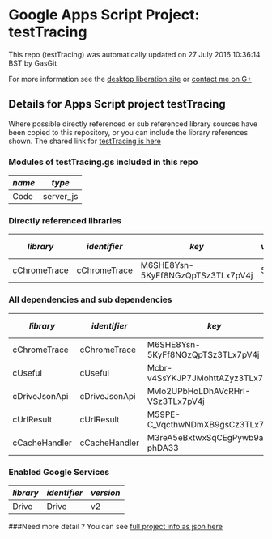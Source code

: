 # Google Apps Script Project: testTracing
This repo (testTracing) was automatically updated on 27 July 2016 10:36:14 BST by GasGit

For more information see the [desktop liberation site](http://ramblings.mcpher.com/Home/excelquirks/drivesdk/gettinggithubready "desktop liberation") or [contact me on G+](https://plus.google.com/+BruceMcpherson "Bruce McPherson - GDE")
## Details for Apps Script project testTracing
Where possible directly referenced or sub referenced library sources have been copied to this repository, or you can include the library references shown. 
The shared link for [testTracing is here](https://script.google.com/d/1LCPPi60mtHr5QyWkWwC3mguANSWwqXJBBe-D-CuH_7u3D3dQNAvxjxCI/edit?usp=sharing "open in the GAS IDE")

### Modules of testTracing.gs included in this repo
*name*|*type*
--- | --- 
Code| server_js
### Directly referenced libraries
*library*|*identifier*|*key*|*version*|*dev mode*|*source*|
--- | --- | --- | --- | --- | --- 
cChromeTrace| cChromeTrace|M6SHE8Ysn-5KyFf8NGzQpTSz3TLx7pV4j|5|no|[here](libraries/cChromeTrace "library source")
### All dependencies and sub dependencies
*library*|*identifier*|*key*|*version*|*dev mode*|*source*|
--- | --- | --- | --- | --- | --- 
cChromeTrace| cChromeTrace|M6SHE8Ysn-5KyFf8NGzQpTSz3TLx7pV4j|5|no|[here](libraries/cChromeTrace "library source")
cUseful| cUseful|Mcbr-v4SsYKJP7JMohttAZyz3TLx7pV4j|24|no|[here](libraries/cUseful "library source")
cDriveJsonApi| cDriveJsonApi|MvIo2UPbHoLDhAVcRHrI-VSz3TLx7pV4j|8|no|[here](libraries/cDriveJsonApi "library source")
cUrlResult| cUrlResult|M59PE-C_VqcthwNDmXB9gsCz3TLx7pV4j|16|no|[here](libraries/cUrlResult "library source")
cCacheHandler| cCacheHandler|M3reA5eBxtwxSqCEgPywb9ai_d-phDA33|16|no|[here](libraries/cCacheHandler "library source")
### Enabled Google Services
*library*|*identifier*|*version*
--- | --- | --- 
Drive| Drive|v2
###Need more detail ?
You can see [full project info as json here](info.json)

